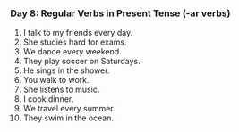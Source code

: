 

### Day 8: Regular Verbs in Present Tense (-ar verbs)
1. I talk to my friends every day.
2. She studies hard for exams.
3. We dance every weekend.
4. They play soccer on Saturdays.
5. He sings in the shower.
6. You walk to work.
7. She listens to music.
8. I cook dinner.
9. We travel every summer.
10. They swim in the ocean.